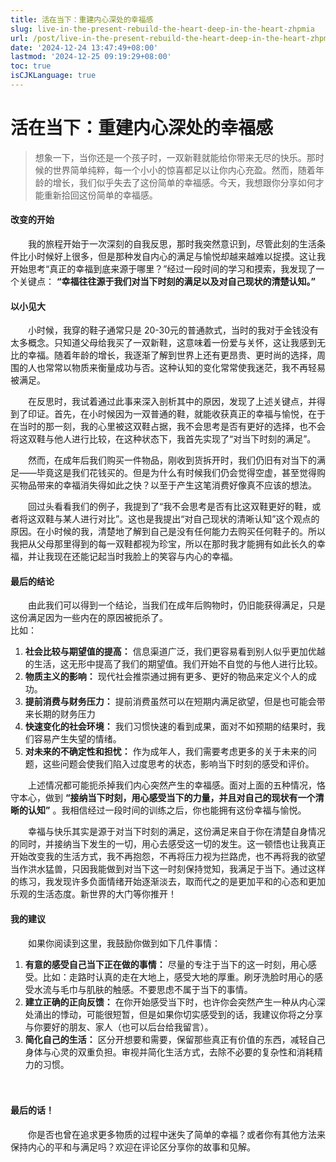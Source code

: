 ```yaml
---
title: 活在当下：重建内心深处的幸福感
slug: live-in-the-present-rebuild-the-heart-deep-in-the-heart-zhpmia
url: /post/live-in-the-present-rebuild-the-heart-deep-in-the-heart-zhpmia.html
date: '2024-12-24 13:47:49+08:00'
lastmod: '2024-12-25 09:19:29+08:00'
toc: true
isCJKLanguage: true
---
```


# 活在当下：重建内心深处的幸福感

> 想象一下，当你还是一个孩子时，一双新鞋就能给你带来无尽的快乐。那时候的世界简单纯粹，每一个小小的惊喜都足以让你内心充盈。然而，随着年龄的增长，我们似乎失去了这份简单的幸福感。今天，我想跟你分享如何才能重新拾回这份简单的幸福感。

#### 改变的开始

　　我的旅程开始于一次深刻的自我反思，那时我突然意识到，尽管此刻的生活条件比小时候好上很多，但是那种发自内心的满足与愉悦却越来越难以捉摸。这让我开始思考<span data-type="text" style="background-color: var(--b3-card-error-background); color: var(--b3-card-error-color);">“真正的幸福到底来源于哪里？”</span>经过一段时间的学习和摸索，我发现了一个关键点： **“幸福往往源于我们对当下时刻的满足以及对自己现状的清楚认知。”** 

#### 以小见大

　　小时候，我穿的鞋子通常只是 20-30元的普通款式，当时的我对于金钱没有太多概念。只知道父母给我买了一双新鞋，这意味着一份爱与关怀，这让我感到无比的幸福。随着年龄的增长，我逐渐了解到世界上还有更昂贵、更时尚的选择，周围的人也常常以物质来衡量成功与否。这种认知的变化常常使我迷茫，我不再轻易被满足。

　　在反思时，我试着通过此事来深入剖析其中的原因，发现了上述关键点，并得到了印证。首先，在小时候因为一双普通的鞋，就能收获真正的幸福与愉悦，在于在当时的那一刻，我的心里被这双鞋占据，我不会思考是否有更好的选择，也不会将这双鞋与他人进行比较，在这种状态下，我首先实现了“对当下时刻的满足”。

　　然而，在成年后我们购买一件物品，刚收到货拆开时，我们仍旧有对当下的满足——毕竟这是我们花钱买的。但是为什么有时候我们仍会觉得空虚，甚至觉得购买物品带来的幸福消失得如此之快？以至于产生这笔消费好像真不应该的想法。

　　回过头看看我们的例子，我提到了“我不会思考是否有比这双鞋更好的鞋，或者将这双鞋与某人进行对比”。这也是我提出“对自己现状的清晰认知”这个观点的原因。在小时候的我，清楚地了解到自己是没有任何能力去购买任何鞋子的。所以我把从父母那里得到的每一双鞋都视为珍宝，所以在那时我才能拥有如此长久的幸福，并让我现在还能记起当时我脸上的笑容与内心的幸福。

#### 最后的结论

　　由此我们可以得到一个结论，当我们在成年后购物时，仍旧能获得满足，只是这份满足因为一些内在的原因被扼杀了。  
比如：

1. **社会比较与期望值的提高：** 信息渠道广泛，我们更容易看到别人似乎更加优越的生活，这无形中提高了我们的期望值。我们开始不自觉的与他人进行比较。
2. **物质主义的影响：** 现代社会推崇通过拥有更多、更好的物品来定义个人的成功。
3. **提前消费与财务压力：** 提前消费虽然可以在短期内满足欲望，但是也可能会带来长期的财务压力
4. **快速变化的社会环境：** 我们习惯快速的看到成果，面对不如预期的结果时，我们容易产生失望的情绪。
5. **对未来的不确定性和担忧：** 作为成年人，我们需要考虑更多的关于未来的问题，这些问题会使我们陷入过度思考的状态，影响当下时刻的感受和评价。

　　上述情况都可能扼杀掉我们内心突然产生的幸福感。面对上面的五种情况，恪守本心，做到 **“接纳当下时刻，用心感受当下的力量，并且对自己的现状有一个清晰的认知”** 。我相信经过一段时间的训练之后，你也能拥有这份幸福与愉悦。

　　幸福与快乐其实是源于对当下时刻的满足，这份满足来自于你在清楚自身情况的同时，并接纳当下发生的一切，用心去感受这一切的发生。这一顿悟也让我真正开始改变我的生活方式，我不再抱怨，不再将压力视为拦路虎，也不再将我的欲望当作洪水猛兽，只因我能做到对当下这一时刻保持觉知，我满足于当下。通过这样的练习，我发现许多负面情绪开始逐渐淡去，取而代之的是更加平和的心态和更加乐观的生活态度。新世界的大门等你推开！

#### 我的建议

　　如果你阅读到这里，我鼓励你做到如下几件事情：

1. **有意的感受自己当下正在做的事情：** 尽量的专注于当下的这一时刻，用心感受。比如：走路时认真的走在大地上，感受大地的厚重。刷牙洗脸时用心的感受水流与毛巾与肌肤的触感。不要思虑不属于当下的事情。
2. **建立正确的正向反馈：** 在你开始感受当下时，也许你会突然产生一种从内心深处涌出的悸动，可能很短暂，但是如果你切实感受到的话，我建议你将之分享与你要好的朋友、家人（也可以后台给我留言）。
3. **简化自己的生活：** 区分开想要和需要，保留那些真正有价值的东西，减轻自己身体与心灵的双重负担。审视并简化生活方式，去除不必要的复杂性和消耗精力的习惯。

　　‍

#### 最后的话！

　　你是否也曾在追求更多物质的过程中迷失了简单的幸福？或者你有其他方法来保持内心的平和与满足吗？欢迎在评论区分享你的故事和见解。

　　‍
